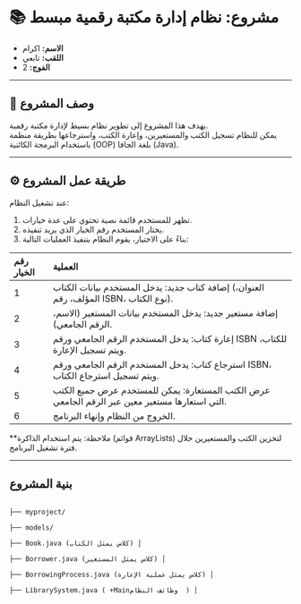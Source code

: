 # 📚 مشروع: نظام إدارة مكتبة رقمية مبسط

- **الاسم:** اكرام
- **اللقب:** تابعي
- **الفوج:** 2

---

## 📝 وصف المشروع

يهدف هذا المشروع إلى تطوير نظام بسيط لإدارة مكتبة رقمية.  
يمكن للنظام تسجيل الكتب والمستعيرين، وإعارة الكتب، واسترجاعها بطريقة منظمة باستخدام البرمجة الكائنية (OOP) بلغة الجافا (Java).

---

## ⚙️ طريقة عمل المشروع

عند تشغيل النظام:
1. تظهر للمستخدم قائمة نصية تحتوي على عدة خيارات.
2. يختار المستخدم رقم الخيار الذي يريد تنفيذه.
3. بناءً على الاختيار، يقوم النظام بتنفيذ العمليات التالية:

| رقم الخيار | العملية |
|:---|:---|
| 1 | إضافة كتاب جديد: يدخل المستخدم بيانات الكتاب (العنوان، المؤلف، رقم ISBN، نوع الكتاب). |
| 2 | إضافة مستعير جديد: يدخل المستخدم بيانات المستعير (الاسم، الرقم الجامعي). |
| 3 | إعارة كتاب: يدخل المستخدم الرقم الجامعي ورقم ISBN للكتاب، ويتم تسجيل الإعارة. |
| 4 | استرجاع كتاب: يدخل المستخدم الرقم الجامعي ورقم ISBN، ويتم تسجيل استرجاع الكتاب. |
| 5 | عرض الكتب المستعارة: يمكن للمستخدم عرض جميع الكتب التي استعارها مستعير معين عبر الرقم الجامعي. |
| 6 | الخروج من النظام وإنهاء البرنامج. |

**ملاحظة:
 يتم استخدام الذاكرة (قوائم ArrayLists) لتخزين الكتب والمستعيرين خلال فترة تشغيل البرنامج.

---
  ##  بنية المشروع  

                                                                                                                                                                                                                                                                                                                                                                           ├── myproject/ 
                                                                                                                                                                                                                                                                                                                                                                              ├── models/ 
                                                                                                                                                                                                                                                                                                                                                                                ├── Book.java (كلاس يمثل الكتاب) │
                                                                                                                                                                                                                                                                                                                                                                                ├── Borrower.java (كلاس يمثل المستعير) │
                                                                                                                                                                                                                                                                                                                                                                                ├── BorrowingProcess.java (كلاس يمثل عملية الإعارة) │
                                                                                                                                                                                                                                                                                                                                                                                ├── LibrarySystem.java ( +Mainوظائف النظام  ) │



 




